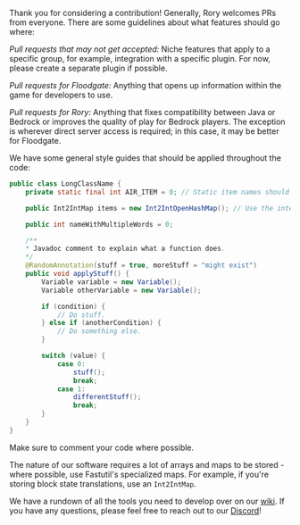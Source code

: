 Thank you for considering a contribution! Generally, Rory welcomes PRs from everyone. There are some guidelines about what features should go where:


*Pull requests that may not get accepted:* Niche features that apply to a specific group, for example, integration with a specific plugin. For now, please create a separate plugin if possible.

*Pull requests for Floodgate:* Anything that opens up information within the game for developers to use.

*Pull requests for Rory:* Anything that fixes compatibility between Java or Bedrock or improves the quality of play for Bedrock players. The exception is wherever direct server access is required; in this case, it may be better for Floodgate.


We have some general style guides that should be applied throughout the code:

```java
public class LongClassName {
    private static final int AIR_ITEM = 0; // Static item names should be capitalized

    public Int2IntMap items = new Int2IntOpenHashMap(); // Use the interface as the class type but initialize with the implementation.

    public int nameWithMultipleWords = 0;

    /**
    * Javadoc comment to explain what a function does.
    */
    @RandomAnnotation(stuff = true, moreStuff = "might exist")
    public void applyStuff() {
        Variable variable = new Variable();
        Variable otherVariable = new Variable();

        if (condition) {
	        // Do stuff.
        } else if (anotherCondition) {
	    	// Do something else.
        }

        switch (value) {
            case 0:
                stuff();
                break;
            case 1:
                differentStuff();
                break;
        }
    }
}
```

Make sure to comment your code where possible.

The nature of our software requires a lot of arrays and maps to be stored - where possible, use Fastutil's specialized maps. For example, if you're storing block state translations, use an `Int2IntMap`.

We have a rundown of all the tools you need to develop over on our [wiki](https://github.com/RoryMC/Rory/wiki/Developer-Guide). If you have any questions, please feel free to reach out to our [Discord](https://discord.gg/geysermc)!
